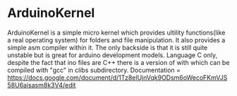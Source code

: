 # ArduinoKernel
ArduinoKernel is a simple micro kernel which provides ultility functions(like a real operating system) for folders and file manipulation.
It also provides a simple asm compiler within it.
The only backside is that it is still quite unstable but is great for arduino development models.
Language C only, despite the fact that ino files are C++ there is a version of with which can be compiled with 
"gcc" in clibs subdirectory.
Documentation = https://docs.google.com/document/d/1Tz8elUjnVqk9ODsm6oWecoFKmVJS58U6aisasm8k3V4/edit
